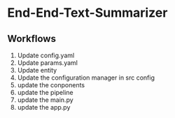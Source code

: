 # End-End-Text-Summarizer

## Workflows
1.  Update config.yaml
2.  Update params.yaml
3.  Update entity
4.  Update the configuration manager in src config
5.  update the conponents
6.  update the pipeline
7.  update the main.py
8.  update the app.py